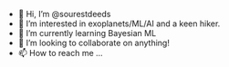 - 👋 Hi, I’m @sourestdeeds
- 👀 I’m interested in exoplanets/ML/AI and a keen hiker.
- 🌱 I’m currently learning Bayesian ML
- 💞️ I’m looking to collaborate on anything!
- 📫 How to reach me ...

<!---
sourestdeeds/sourestdeeds is a ✨ special ✨ repository because its `README.md` (this file) appears on your GitHub profile.
You can click the Preview link to take a look at your changes.
--->
